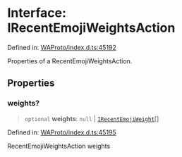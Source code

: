 # Interface: IRecentEmojiWeightsAction

Defined in: [WAProto/index.d.ts:45192](https://github.com/Fokusdotid/Baileys/blob/4aa08196a497251af5be42856601e02d8a85cce8/WAProto/index.d.ts#L45192)

Properties of a RecentEmojiWeightsAction.

## Properties

### weights?

> `optional` **weights**: `null` \| [`IRecentEmojiWeight`](../../../interfaces/IRecentEmojiWeight.md)[]

Defined in: [WAProto/index.d.ts:45195](https://github.com/Fokusdotid/Baileys/blob/4aa08196a497251af5be42856601e02d8a85cce8/WAProto/index.d.ts#L45195)

RecentEmojiWeightsAction weights
